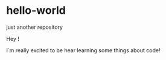 # hello-world
just another repository

Hey ! 

I`m really excited to be hear learning some things about code!
